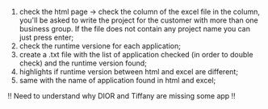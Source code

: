1. check the html page -> check the column of the excel file in the column, you'll be asked to write the project for the customer with more than one business group.
   If the file does not contain any project name you can just press enter;
2. check the runtime versione for each application;
3. create a .txt file with the list of application checked (in order to double check) and the runtime version found;
4. highlights if runtime version between html and excel are different;
5. same with the name of application found in html and excel;

!! Need to understand why DIOR and Tiffany are missing some app !!
